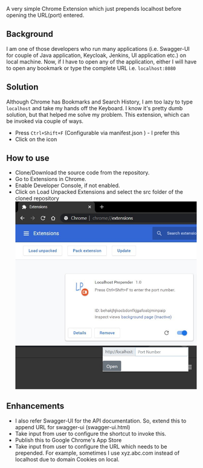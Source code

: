 A very simple Chrome Extension which just prepends localhost before opening the URL(port) entered.
## Background
I am one of those developers who run many applications (i.e. Swagger-UI for couple of Java application, Keycloak, Jenkins, UI application etc.) on local machine. 
Now, if I have to open any of the application, either I will have to open any bookmark or type the complete URL i.e. ``` localhost:8080 ```

## Solution
Although Chrome has Bookmarks and Search History, I am too lazy to type ```localhost``` and take my hands off the Keyboard. I know it's pretty dumb solution, but that helped me solve my problem. This extension, which can be invoked via couple of ways.
* Press ``` Ctrl+Shift+F ``` (Configurable via manifest.json ) - I prefer this
* Click on the icon

## How to use
* Clone/Download the source code from the repository.
* Go to Extensions in Chrome.
* Enable Developer Console, if not enabled.
* Click on Load Unpacked Extensions and select the src folder of the cloned repository
![Alt text](src/images/installed-extension-chrome.jpg?raw=true "After installing from 'Load Unpacked'")
![Alt text](src/images/installed-extension.jpg?raw=true "Enter port number or URL to open after localhost")

## Enhancements
* I also refer Swagger-UI for the API documentation. So, extend this to append URL for swagger-ui (swagger-ui.html)
* Take input from user to configure the shortcut to invoke this.
* Publish this to Google Chrome's App Store
* Take input from user to configure the URL which needs to be prepended. For example, sometimes I use xyz.abc.com instead of localhost due to domain Cookies on local.
